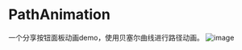 # PathAnimation
一个分享按钮面板动画demo，使用贝塞尔曲线进行路径动画。
![image](https://github.com/chidehang/PathAnimation/tree/master/screenshots/demo1.gif)